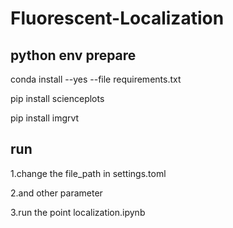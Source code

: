 # Fluorescent-Localization
## python env prepare
conda install --yes --file requirements.txt

pip install scienceplots

pip install imgrvt

## run
1.change the file_path in settings.toml

2.and other parameter

3.run the point localization.ipynb
